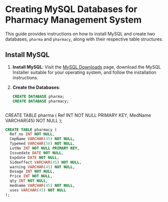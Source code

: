# Creating MySQL Databases for Pharmacy Management System

This guide provides instructions on how to install MySQL and create two databases, `pharma` and `pharmacy`, along with their respective table structures.

## Install MySQL

1. **Install MySQL**: Visit the [MySQL Downloads](https://dev.mysql.com/downloads/mysql/) page, download the MySQL Installer suitable for your operating system, and follow the installation instructions.

2. **Create the Databases**:

   ```sql
   CREATE DATABASE pharma;
   CREATE DATABASE pharmacy;


   
CREATE TABLE pharma (
   Ref INT NOT NULL PRIMARY KEY,
   MedName VARCHAR(45) NOT NULL
);
 ```sql
CREATE TABLE pharmacy (
   Ref_no INT NOT NULL,
   CmpName VARCHAR(45) NOT NULL,
   Typemed VARCHAR(50) NOT NULL,
   LotNo INT NOT NULL PRIMARY KEY,
   Issuedate DATE NOT NULL,
   Expdate DATE NOT NULL,
   Sideeffect VARCHAR(45) NOT NULL,
   warning VARCHAR(45) NOT NULL,
   Dosage INT NOT NULL,
   Price INT NOT NULL,
   qty INT NOT NULL,
   medname VARCHAR(45) NOT NULL,
   uses VARCHAR(45) NOT NULL
);
